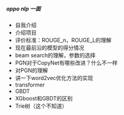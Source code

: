 ##### oppo nlp 一面
+ 自我介绍
+ 介绍项目
+ 评价标准：ROUGE_n，ROUGE_L的理解
+ 现在最前沿的模型的得分情况
+ beam search的理解，参数的选择
+ PGN对于CopyNet有哪些改进？什么不一样
+ 对PGN的理解
+ 讲一下word2vec优化方法的实现
+ transformer
+ GBDT
+ XGboost和GBDT的区别
+ Trie树（这个不知道）
